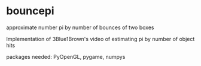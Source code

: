 # bouncepi
approximate number pi by number of bounces of two boxes


Implementation of 3Blue1Brown's video of estimating pi by number of object hits

packages needed: PyOpenGL, pygame, numpys


